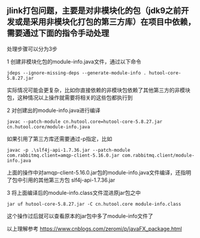 
## jlink打包问题，主要是对非模块化的包（jdk9之前开发或是采用非模块化打包的第三方库）在项目中依赖，需要通过下面的指令手动处理

处理步骤可以分为3步

1 创建非模块化包的module-info.java文件，通过以下命令
```
jdeps --ignore-missing-deps --generate-module-info . hutool-core-5.8.27.jar
```
实际情况可能会更复杂，比如你直接依赖的非模块包依赖了其他第三方的非模块包，这种情况以上操作就需要将相关的这些包都执行到

2 对创建出的module-info.java进行编译
```
javac --patch-module cn.hutool.core=hutool-core-5.8.27.jar cn.hutool.core/module-info.java
```
如果引用了第三方库还需要通过-p指定，比如
```
javac -p .\slf4j-api-1.7.36.jar --patch-module com.rabbitmq.client=amqp-client-5.16.0.jar com.rabbitmq.client/module-info.java
```
上面的操作中对amqp-client-5.16.0.jar包的module-info.java文件编译，还指明了包中引用的其他第三方包 slf4j-api-1.7.36.jar

3 将上面编译后的module-info.class文件混进原jar包之中
```
jar uf hutool-core-5.8.27.jar -C cn.hutool.core module-info.class
```
这个操作过后就可以查看原本的jar包中多了module-info文件了

以上理解参考
https://www.cnblogs.com/zeromi/p/javaFX_package.html